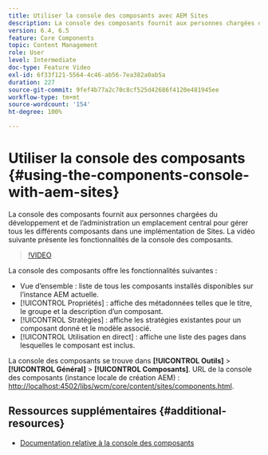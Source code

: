 ```yaml
---
title: Utiliser la console des composants avec AEM Sites
description: La console des composants fournit aux personnes chargées du développement et de l’administration un emplacement central pour gérer tous les différents composants dans une implémentation de Sites. La vidéo suivante présente les fonctionnalités de la console des composants.
version: 6.4, 6.5
feature: Core Components
topic: Content Management
role: User
level: Intermediate
doc-type: Feature Video
exl-id: 6f33f121-5564-4c46-ab56-7ea382a0ab5a
duration: 227
source-git-commit: 9fef4b77a2c70c8cf525d42686f4120e481945ee
workflow-type: tm+mt
source-wordcount: '154'
ht-degree: 100%

---
```


# Utiliser la console des composants {#using-the-components-console-with-aem-sites}

La console des composants fournit aux personnes chargées du développement et de l’administration un emplacement central pour gérer tous les différents composants dans une implémentation de Sites. La vidéo suivante présente les fonctionnalités de la console des composants.

>[!VIDEO](https://video.tv.adobe.com/v/17417?quality=12&learn=on)

La console des composants offre les fonctionnalités suivantes :

* Vue d’ensemble : liste de tous les composants installés disponibles sur l’instance AEM actuelle.
* [!UICONTROL Propriétés] : affiche des métadonnées telles que le titre, le groupe et la description d’un composant.
* [!UICONTROL Stratégies] : affiche les stratégies existantes pour un composant donné et le modèle associé.
* [!UICONTROL Utilisation en direct] : affiche une liste des pages dans lesquelles le composant est inclus.

La console des composants se trouve dans **[!UICONTROL Outils]** > **[!UICONTROL Général]** > **[!UICONTROL Composants]**.
URL de la console des composants (instance locale de création AEM) : [http://localhost:4502/libs/wcm/core/content/sites/components.html](http://localhost:4502/libs/wcm/core/content/sites/components.html).

## Ressources supplémentaires {#additional-resources}

* [Documentation relative à la console des composants](https://experienceleague.adobe.com/docs/experience-manager-65/authoring/siteandpage/default-components-console.html?lang=fr)

